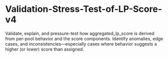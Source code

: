 # Validation-Stress-Test-of-LP-Score-v4
Validate, explain, and pressure-test how aggregated_lp_score is derived from  per-pool behavior and the score components. Identify anomalies, edge cases, and  inconsistencies—especially cases where behavior suggests a higher (or lower) score than  assigned. 
